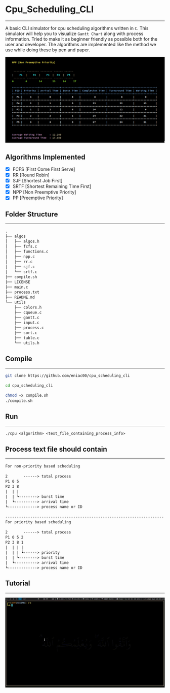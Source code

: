 # Cpu_Scheduling_CLI
---

A basic CLI simulator for cpu scheduling algorithms written in `C`. This simulator will help you to visualize `Gantt Chart` along with process information. Tried to make it as beginner friendly as possible both for the user and developer. The algorithms are implemented like the method we use while doing these by pen and paper.

![demo](./.tutorial/demo.png)

## Algorithms Implemented
- [x] FCFS [First Come First Serve]
- [x] RR [Round Robin]
- [x] SJF [Shortest Job First]
- [x] SRTF [Shortest Remaining Time First]
- [x] NPP [Non Preemptive Priority]
- [x] PP [Preemptive Priority]

## Folder Structure
---

```
.
├── algos
│   ├── algos.h
│   ├── fcfs.c
│   ├── functions.c
│   ├── npp.c
│   ├── rr.c
│   ├── sjf.c
│   └── srtf.c
├── compile.sh
├── LICENSE
├── main.c
├── process.txt
├── README.md
└── utils
    ├── colors.h
    ├── cqueue.c
    ├── gantt.c
    ├── input.c
    ├── process.c
    ├── sort.c
    ├── table.c
    └── utils.h
```


## Compile
---
```bash
git clone https://github.com/eniac00/cpu_scheduling_cli
```
```bash
cd cpu_scheduling_cli
```
```bash
chmod +x compile.sh
./compile.sh
```

## Run
---
```
./cpu <algorithm> <text_file_containing_process_info>
```

## Process text file should contain
---
```code
For non-priority based scheduling

2       ------> total process
P1 0 5
P2 3 8
|  | |
|  | ┕--------> burst time
|  ┕----------> arrival time
┕-------------> process name or ID

----------------------------------------------------------------------
For priority based scheduling

2       ------> total process
P1 0 5 2
P2 3 8 1
|  | | |
|  | | ┕------> priority
|  | ┕--------> burst time
|  ┕----------> arrival time
┕-------------> process name or ID
```

## Tutorial
---
![tutorial](./.tutorial/tutorial.gif)
